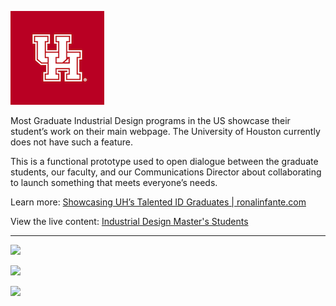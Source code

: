 ![](https://github.com/ronal-infante/UHID-iframe/blob/master/assets/images/interlocking-uh.png)

Most Graduate Industrial Design programs in the US showcase their student’s work on their main webpage. The University of Houston currently does not have such a feature.

This is a functional prototype used to open dialogue between the graduate students, our faculty, and our Communications Director about collaborating to launch something that meets everyone’s needs.

Learn more: [Showcasing UH’s Talented ID Graduates | ronalinfante.com](http://ronalinfante.com/uhid)

View the live content: [Industrial Design Master's Students](https://ronal-infante.github.io/UHID-graduate-showcase)

---

![](http://ronalinfante.com/wp-content/uploads/2018/12/Dribble-Copy.jpg)

![](http://ronalinfante.com/wp-content/uploads/2018/12/Dribble-Copy-5.jpg) 

![](http://ronalinfante.com/wp-content/uploads/2018/12/Dribble-Copy-4.jpg)



